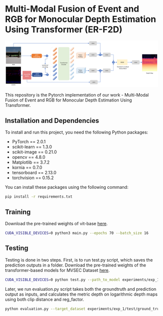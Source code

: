# Multi-Modal Fusion of Event and RGB for Monocular Depth Estimation Using Transformer (ER-F2D)
<p>
<img src="img/model_architecture.png" width="900">
</p>
This repository is the Pytorch implementation of our work - Multi-Modal Fusion of Event and RGB for Monocular Depth Estimation Using Transformer.


## Installation and Dependencies

To install and run this project, you need the following Python packages:

- PyTorch == 2.0.1
- scikit-learn == 1.3.0
- scikit-image == 0.21.0
- opencv == 4.8.0
- Matplotlib == 3.7.2
- kornia == 0.7.0
- tensorboard == 2.13.0
- torchvision == 0.15.2

You can install these packages using the following command:

```bash
pip install -r requirements.txt
```
## Training
Download the pre-trained weights of vit-base [here]().
```bash
CUDA_VISIBLE_DEVICES=0 python3 main.py --epochs 70 --batch_size 16
```
## Testing
Testing is done in two steps. First, is to run test.py script, which saves the prediction outputs in a folder. 
Download the pre-trained weights of the transformer-based models for MVSEC Dataset [here](https://drive.google.com/file/d/1KYCtYh3MY5kKenD-WhqhH_QsdyGlDT4v/view?usp=sharing).
```bash
CUDA_VISIBLE_DEVICES=0 python test.py --path_to_model experiments/exp_1/checkpoints/model_best.pth.tar --output_folder experiments/exp_1/test/ --data_folder test 
```
Later, we run evaluation.py script takes both the groundtruth and prediction output as inputs, and calculates the metric depth on logarithmic depth maps using both clip distance and reg_factor. 
```bash
python evaluation.py --target_dataset experiments/exp_1/test/ground_truth/npy/gt/ --predictions_dataset experiments/exp_1/test/npy/depth/ --clip_distance 80 --reg_factor 3.70378
```

